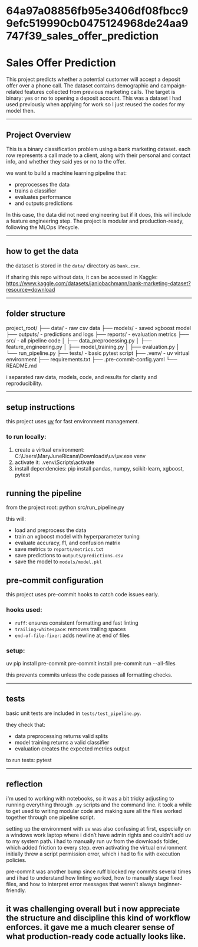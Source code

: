 # 64a97a08856fb95e3406df08fbcc99efc519990cb0475124968de24aa9747f39_sales_offer_prediction
# Sales Offer Prediction

This project predicts whether a potential customer will accept a deposit offer over a phone call. The dataset contains demographic and campaign-related features collected from previous marketing calls. The target is binary: yes or no to opening a deposit account. This was a dataset I had used previously when applying for work so I just reused the codes for my model then.

---

## Project Overview

This is a binary classification problem using a bank marketing dataset. each row represents a call made to a client, along with their personal and contact info, and whether they said yes or no to the offer.

we want to build a machine learning pipeline that:
- preprocesses the data
- trains a classifier
- evaluates performance
- and outputs predictions

In this case, the data did not need engineering but if it does, this will include a feature engineering step. The project is modular and production-ready, following the MLOps lifecycle.

---

## how to get the data

the dataset is stored in the `data/` directory as `bank.csv`.

if sharing this repo without data, it can be accessed in Kaggle: https://www.kaggle.com/datasets/janiobachmann/bank-marketing-dataset?resource=download

---

## folder structure

project_root/
├── data/ - raw csv data
├── models/ -  saved xgboost model
├── outputs/ - predictions and logs
├── reports/ - evaluation metrics
├── src/ - all pipeline code
│ ├── data_preprocessing.py
│ ├── feature_engineering.py
│ ├── model_training.py
│ ├── evaluation.py
│ └── run_pipeline.py
├── tests/ - basic pytest script
├── .venv/ - uv virtual environment
├── requirements.txt
├── .pre-commit-config.yaml
└── README.md

i separated raw data, models, code, and results for clarity and reproducibility.

---

## setup instructions

this project uses [uv](https://astral.sh/blog/uv-intro/) for fast environment management.

### to run locally:

1. create a virtual environment: C:\Users\MaryJuneRicana\Downloads\uv\uv.exe venv
2. activate it: .venv\Scripts\activate
3. install dependencies: pip install pandas, numpy, scikit-learn, xgboost, pytest

## running the pipeline

from the project root: python src/run_pipeline.py

this will:
- load and preprocess the data
- train an xgboost model with hyperparameter tuning
- evaluate accuracy, f1, and confusion matrix
- save metrics to `reports/metrics.txt`
- save predictions to `outputs/predictions.csv`
- save the model to `models/model.pkl`

## pre-commit configuration

this project uses pre-commit hooks to catch code issues early.

### hooks used:

- `ruff`: ensures consistent formatting and fast linting
- `trailing-whitespace`: removes trailing spaces
- `end-of-file-fixer`: adds newline at end of files

### setup:
uv pip install pre-commit
pre-commit install
pre-commit run --all-files

this prevents commits unless the code passes all formatting checks.

---

## tests

basic unit tests are included in `tests/test_pipeline.py`.

they check that:
- data preprocessing returns valid splits
- model training returns a valid classifier
- evaluation creates the expected metrics output

to run tests: pytest

---

## reflection

i'm used to working with notebooks, so it was a bit tricky adjusting to running everything through `.py` scripts and the command line. it took a while to get used to writing modular code and making sure all the files worked together through one pipeline script.

setting up the environment with uv was also confusing at first, especially on a windows work laptop where i didn’t have admin rights and couldn't add uv to my system path. i had to manually run uv from the downloads folder, which added friction to every step. even activating the virtual environment initially threw a script permission error, which i had to fix with execution policies.

pre-commit was another bump since ruff blocked my commits several times and i had to understand how linting worked, how to manually stage fixed files, and how to interpret error messages that weren’t always beginner-friendly.

it was challenging overall but i now appreciate the structure and discipline this kind of workflow enforces. it gave me a much clearer sense of what production-ready code actually looks like.
---
